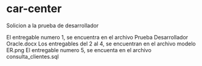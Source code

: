 # car-center
Solicion a la prueba de desarrollador

El entregable numero 1, se encuentra en el archivo Prueba Desarrollador Oracle.docx
Los entregables del 2 al 4, se encuentran en el archivo modelo ER.png
El entregable numero 5, se encuenta en el archivo consulta_clientes.sql
